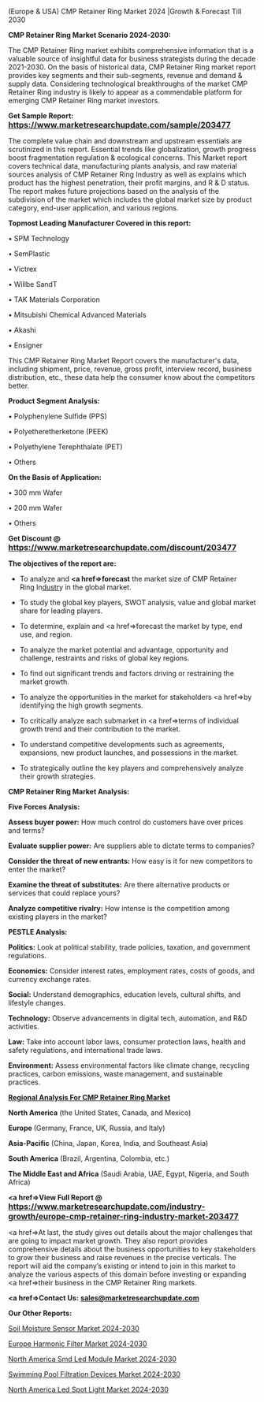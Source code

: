  (Europe & USA) CMP Retainer Ring Market 2024 |Growth & Forecast Till 2030

<strong>CMP Retainer Ring Market Scenario 2024-2030:</strong>

The CMP Retainer Ring market exhibits comprehensive information that is a valuable source of insightful data for business strategists during the decade 2021-2030. On the basis of historical data, CMP Retainer Ring market report provides key segments and their sub-segments, revenue and demand &amp; supply data. Considering technological breakthroughs of the market CMP Retainer Ring industry is likely to appear as a commendable platform for emerging CMP Retainer Ring market investors.

<strong>Get Sample Report: <a href=https://www.marketresearchupdate.com/sample/203477><font size=3 color=#0000ff>https://www.marketresearchupdate.com/sample/203477</font></a></strong>

The complete value chain and downstream and upstream essentials are scrutinized in this report. Essential trends like globalization, growth progress boost fragmentation regulation &amp; ecological concerns. This Market report covers technical data, manufacturing plants analysis, and raw material sources analysis of CMP Retainer Ring Industry as well as explains which product has the highest penetration, their profit margins, and R & D status. The report makes future projections based on the analysis of the subdivision of the market which includes the global market size by product category, end-user application, and various regions.

<strong>Topmost Leading Manufacturer Covered in this report:</strong>

• SPM Technology

• SemPlastic

• Victrex

• Willbe SandT

• TAK Materials Corporation

• Mitsubishi Chemical Advanced Materials

• Akashi

• Ensigner

This CMP Retainer Ring Market Report covers the manufacturer's data, including shipment, price, revenue, gross profit, interview record, business distribution, etc., these data help the consumer know about the competitors better.

<strong>Product Segment Analysis: </strong>

• Polyphenylene Sulfide (PPS)

• Polyetheretherketone (PEEK)

• Polyethylene Terephthalate (PET)

• Others

<strong>On the Basis of Application:</strong>

• 300 mm Wafer

• 200 mm Wafer

• Others

<strong>Get Discount @ <a href=https://www.marketresearchupdate.com/discount/203477><font size=3 color=#0000ff>https://www.marketresearchupdate.com/discount/203477</font></a></strong>

<strong><b>The objectives of the report are:</b></strong>

- To analyze and <strong><a href=><strong>forecast</strong></a></strong> the market size of CMP Retainer Ring In<a href=ASDF991299>dustr</a>y in the global market.

- To study the global key players, SWOT analysis, value and global market share for leading players.

- To determine, explain and <a href=>forecast</a> the market by type, end use, and region.

- To analyze the market potential and advantage, opportunity and challenge, restraints and risks of global key regions.

- To find out significant trends and factors driving or restraining the market growth.

- To analyze the opportunities in the market for stakeholders <a href=>by</a> identifying the high growth segments.

- To critically analyze each submarket in <a href=>terms</a> of individual growth trend and their contribution to the market.

- To understand competitive developments such as agreements, expansions, new product launches, and possessions in the market.

- To strategically outline the key players and comprehensively analyze their growth strategies.

<strong>CMP Retainer Ring Market Analysis:</strong>

<strong>Five Forces Analysis:</strong>

<strong>Assess buyer power:</strong> How much control do customers have over prices and terms?

<strong>Evaluate supplier power:</strong> Are suppliers able to dictate terms to companies?

<strong>Consider the threat of new entrants:</strong> How easy is it for new competitors to enter the market?

<strong>Examine the threat of substitutes:</strong> Are there alternative products or services that could replace yours?

<strong>Analyze competitive rivalry:</strong> How intense is the competition among existing players in the market?

<strong>PESTLE Analysis:</strong>

<strong>Politics:</strong> Look at political stability, trade policies, taxation, and government regulations.

<strong>Economics:</strong> Consider interest rates, employment rates, costs of goods, and currency exchange rates.

<strong>Social:</strong> Understand demographics, education levels, cultural shifts, and lifestyle changes.

<strong>Technology:</strong> Observe advancements in digital tech, automation, and R&D activities.

<strong>Law:</strong> Take into account labor laws, consumer protection laws, health and safety regulations, and international trade laws.

<strong>Environment:</strong> Assess environmental factors like climate change, recycling practices, carbon emissions, waste management, and sustainable practices.

<strong><u><b>Regional Analysis For CMP Retainer Ring Market</b></u></strong>

<strong><b>North America</b></strong> (the United States, Canada, and Mexico)

<strong><b>Europe </b></strong>(Germany, France, UK, Russia, and Italy)

<strong><b>Asia-Pacific</b></strong> (China, Japan, Korea, India, and Southeast Asia)

<strong><b>South America</b></strong> (Brazil, Argentina, Colombia, etc.)

<strong><b>The Middle East and Africa</b></strong> (Saudi Arabia, UAE, Egypt, Nigeria, and South Africa)

<strong><a href=>View Full Report</a> @ <a href=https://www.marketresearchupdate.com/industry-growth/europe-cmp-retainer-ring-industry-market-203477><font size=3 color=#0000ff>https://www.marketresearchupdate.com/industry-growth/europe-cmp-retainer-ring-industry-market-203477</font></a></strong>

<a href=>At last,</a> the study gives out details about the major challenges that are going to impact market growth. They also report provides comprehensive details about the business opportunities to key stakeholders to grow their business and raise revenues in the precise verticals. The report will aid the company’s existing or intend to join in this market to analyze the various aspects of this domain before investing or expanding <a href=>their</a> business in the CMP Retainer Ring markets.

<strong><a href=>Contact Us:</a></strong>
<strong>sales@marketresearchupdate.com</strong>

<strong>Our Other Reports:</strong>

<a href=https://www.linkedin.com/pulse/soil-moisture-sensor-market-growth-possibilities>Soil Moisture Sensor Market 2024-2030</a>

<a href=https://www.linkedin.com/pulse/europe-harmonic-filter-market-size-technologies-segments>Europe Harmonic Filter Market 2024-2030</a>

<a href=https://www.linkedin.com/pulse/north-america-smd-led-module-market-2023-manufacturers>North America Smd Led Module Market 2024-2030</a>

<a href=https://www.linkedin.com/pulse/swimming-pool-filtration-devices-market-2023-rkjjf/>Swimming Pool Filtration Devices Market 2024-2030</a>

<a href=https://www.linkedin.com/pulse/north-america-led-spot-light-market-2023-challenges-f2zgf/>North America Led Spot Light Market 2024-2030</a>
